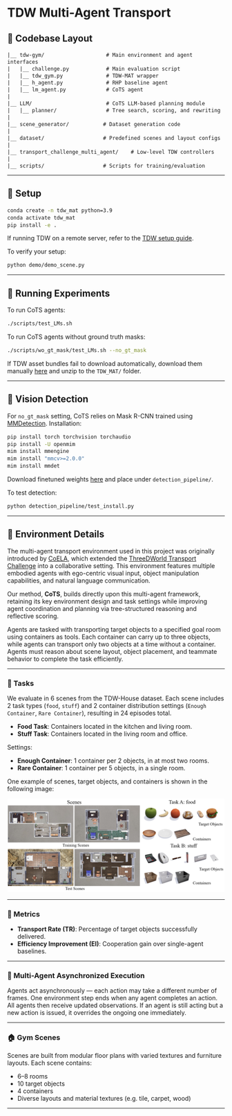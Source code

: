 # TDW Multi-Agent Transport


## 📂 Codebase Layout

```
|__ tdw-gym/                    # Main environment and agent interfaces
|   |__ challenge.py            # Main evaluation script
|   |__ tdw_gym.py              # TDW-MAT wrapper
|   |__ h_agent.py              # RHP baseline agent
|   |__ lm_agent.py             # CoTS agent
|
|__ LLM/                        # CoTS LLM-based planning module
|   |__ planner/                # Tree search, scoring, and rewriting
|
|__ scene_generator/           # Dataset generation code
|
|__ dataset/                   # Predefined scenes and layout configs
|
|__ transport_challenge_multi_agent/    # Low-level TDW controllers
|
|__ scripts/                   # Scripts for training/evaluation
```

---

## 🔧 Setup

```bash
conda create -n tdw_mat python=3.9
conda activate tdw_mat
pip install -e .
```

If running TDW on a remote server, refer to the [TDW setup guide](https://github.com/threedworld-mit/tdw/blob/master/Documentation/lessons/setup/install.md).

To verify your setup:

```bash
python demo/demo_scene.py
```

---

## 🤖 Running Experiments

To run CoTS agents:

```bash
./scripts/test_LMs.sh
```

To run CoTS agents without ground truth masks:

```bash
./scripts/wo_gt_mask/test_LMs.sh --no_gt_mask
```

If TDW asset bundles fail to download automatically, download them manually [here](https://drive.google.com/file/d/1us2hpJj3_u1Ti_R0OrqVDgUQbdMPUaKN/view?usp=sharing) and unzip to the `TDW_MAT/` folder.

---

## 🧠 Vision Detection

For `no_gt_mask` setting, CoTS relies on Mask R-CNN trained using [MMDetection](https://github.com/open-mmlab/mmdetection). Installation:

```bash
pip install torch torchvision torchaudio
pip install -U openmim
mim install mmengine
mim install "mmcv>=2.0.0"
mim install mmdet
```

Download finetuned weights [here](https://drive.google.com/file/d/1S5id94R2rVeawVrES0eWQzCr_bW81Z3v/view?usp=drive_link) and place under `detection_pipeline/`.

To test detection:

```bash
python detection_pipeline/test_install.py
```

---

## 🧩 Environment Details

The multi-agent transport environment used in this project was originally introduced by [CoELA](https://umass-embodied-agi.github.io/CoELA/tdw_mat/), which extended the [ThreeDWorld Transport Challenge](https://arxiv.org/abs/2103.14025) into a collaborative setting. This environment features multiple embodied agents with ego-centric visual input, object manipulation capabilities, and natural language communication.

Our method, **CoTS**, builds directly upon this multi-agent framework, retaining its key environment design and task settings while improving agent coordination and planning via tree-structured reasoning and reflective scoring.

Agents are tasked with transporting target objects to a specified goal room using containers as tools. Each container can carry up to three objects, while agents can transport only two objects at a time without a container. Agents must reason about scene layout, object placement, and teammate behavior to complete the task efficiently.

---

### 🧪 Tasks

We evaluate in 6 scenes from the TDW-House dataset. Each scene includes 2 task types (`food`, `stuff`) and 2 container distribution settings (`Enough Container`, `Rare Container`), resulting in 24 episodes total.

- **Food Task**: Containers located in the kitchen and living room.
- **Stuff Task**: Containers located in the living room and office.

Settings:

- **Enough Container**: 1 container per 2 objects, in at most two rooms.
- **Rare Container**: 1 container per 5 objects, in a single room.

One example of scenes, target objects, and containers is shown in the following image:

![task_description_tdw](../assets/tdwmat.png)

---

### 📏 Metrics

- **Transport Rate (TR)**: Percentage of target objects successfully delivered.
- **Efficiency Improvement (EI)**: Cooperation gain over single-agent baselines.

---

### 🔁 Multi-Agent Asynchronized Execution

Agents act asynchronously — each action may take a different number of frames. One environment step ends when any agent completes an action. All agents then receive updated observations. If an agent is still acting but a new action is issued, it overrides the ongoing one immediately.

---

### 🏠 Gym Scenes

Scenes are built from modular floor plans with varied textures and furniture layouts. Each scene contains:

- 6–8 rooms  
- 10 target objects  
- 4 containers  
- Diverse layouts and material textures (e.g. tile, carpet, wood)

---

